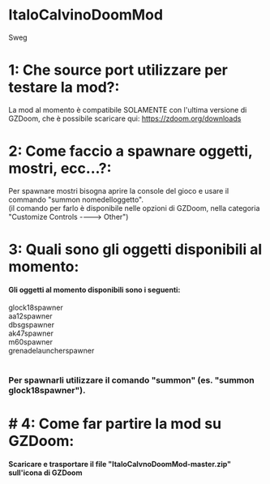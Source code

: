 # ItaloCalvinoDoomMod
Sweg
# 1: Che source port utilizzare per testare la mod?:
La mod al momento è compatibile SOLAMENTE con l'ultima versione di GZDoom, che è possibile scaricare qui: https://zdoom.org/downloads
# 2: Come faccio a spawnare oggetti, mostri, ecc...?:
Per spawnare mostri bisogna aprire la console del gioco e usare il commando "summon nomedelloggetto".<br> 
(il comando per farlo è disponibile nelle opzioni di GZDoom, nella categoria "Customize Controls ----> Other")
# 3: Quali sono gli oggetti disponibili al momento:
<h4>Gli oggetti al momento disponibili sono i seguenti:<br></h4>
   glock18spawner<br>
   aa12spawner<br>
   dbsgspawner<br>
   ak47spawner<br>
   m60spawner<br>
   grenadelauncherspawner<br>
<br><h3>Per spawnarli utilizzare il comando "summon" (es. "summon glock18spawner").</h3>
<h1># 4: Come far partire la mod su GZDoom:</h1>
<h4>Scaricare e trasportare il file "ItaloCalvnoDoomMod-master.zip" sull'icona di GZDoom</h4>
